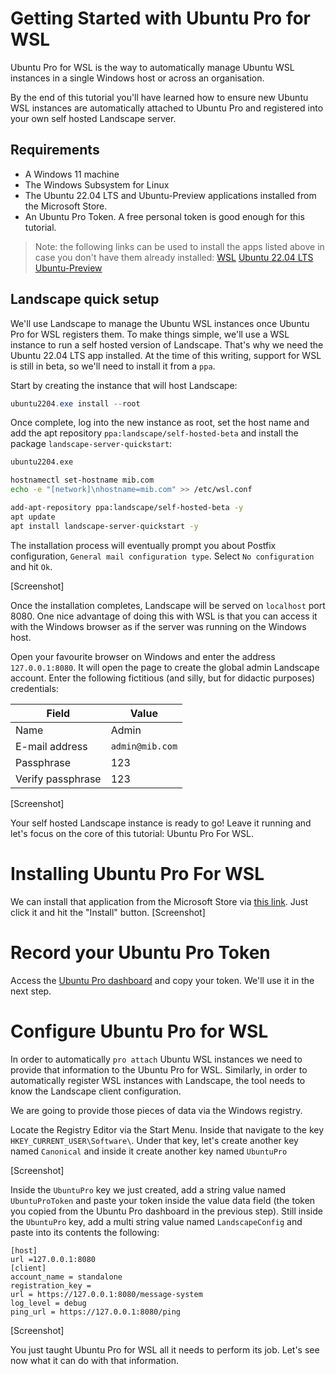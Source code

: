 # Getting Started with Ubuntu Pro for WSL

Ubuntu Pro for WSL is the way to automatically manage Ubuntu WSL instances in a single Windows host or across an
organisation.

By the end of this tutorial you'll have learned how to ensure new Ubuntu WSL instances are automatically attached to
Ubuntu Pro and registered into your own self hosted Landscape server.

## Requirements

- A Windows 11 machine
- The Windows Subsystem for Linux
- The Ubuntu 22.04 LTS and Ubuntu-Preview applications installed from the Microsoft Store.
- An Ubuntu Pro Token. A free personal token is good enough for this tutorial.

> Note: the following links can be used to install the apps listed above in case you don't have them already installed:
> [WSL](https://apps.microsoft.com/detail/9P9TQF7MRM4R)
> [Ubuntu 22.04 LTS](https://apps.microsoft.com/detail/9PN20MSR04DW)
> [Ubuntu-Preview](https://apps.microsoft.com/detail/9P7BDVKVNXZ6)

## Landscape quick setup

We'll use Landscape to manage the Ubuntu WSL instances once Ubuntu Pro for WSL registers them.
To make things simple, we'll use a WSL instance to run a self hosted version of Landscape. That's why we need the Ubuntu
22.04 LTS app installed.
At the time of this writing, support for WSL is still in beta, so we'll need to install it from a `ppa`.

Start by creating the instance that will host Landscape:

```powershell
ubuntu2204.exe install --root
```

Once complete, log into the new instance as root, set the host name and add the apt repository
`ppa:landscape/self-hosted-beta` and install the package `landscape-server-quickstart`:

```bash
ubuntu2204.exe

hostnamectl set-hostname mib.com
echo -e "[network]\nhostname=mib.com" >> /etc/wsl.conf

add-apt-repository ppa:landscape/self-hosted-beta -y
apt update
apt install landscape-server-quickstart -y
```

The installation process will eventually prompt you about Postfix configuration, `General mail configuration type`.
Select `No configuration` and hit `Ok`.

[Screenshot]

Once the installation completes, Landscape will be served on `localhost` port 8080. One nice advantage of doing this
with WSL is that you can access it with the Windows browser as if the server was running on the Windows host.

Open your favourite browser on Windows and enter the address `127.0.0.1:8080`. It will open the page to create the global
admin Landscape account. Enter the following fictitious (and silly, but for didactic purposes) credentials:


| Field             | Value           |
|-------------------|-----------------|
| Name              | Admin           |
| E-mail address    | `admin@mib.com` |
| Passphrase        | 123             |
| Verify passphrase | 123             |

[Screenshot]

Your self hosted Landscape instance is ready to go! Leave it running and let's focus on the core of this
tutorial: Ubuntu Pro For WSL.

# Installing Ubuntu Pro For WSL

We can install that application from the Microsoft Store via [this link](https://www.microsoft.com/pt-br/store/r/ubuntu-pro-for-windows/9nfswlrzq1c0).
Just click it and hit the "Install" button.
[Screenshot]

# Record your Ubuntu Pro Token

Access the [Ubuntu Pro dashboard](https://ubuntu.com/pro/dashboard) and copy your token. We'll use it in the next step.

# Configure Ubuntu Pro for WSL

In order to automatically `pro attach` Ubuntu WSL instances we need to provide that information to the Ubuntu Pro for WSL.
Similarly, in order to automatically register WSL instances with Landscape, the tool needs to know the Landscape client
configuration.

We are going to provide those pieces of data via the Windows registry.

Locate the Registry Editor via the Start Menu. Inside that navigate to the key `HKEY_CURRENT_USER\Software\`.
Under that key, let's create another key named `Canonical` and inside it create another key named `UbuntuPro`

[Screenshot]

Inside the `UbuntuPro` key we just created, add a string value named `UbuntuProToken` and paste your token inside the
value data field (the token you copied from the Ubuntu Pro dashboard in the previous step).
Still inside the `UbuntuPro` key, add a multi string value named `LandscapeConfig` and paste into its
contents the following:

```
[host]
url =127.0.0.1:8080
[client]
account_name = standalone
registration_key =
url = https://127.0.0.1:8080/message-system
log_level = debug
ping_url = https://127.0.0.1:8080/ping

```

[Screenshot]

You just taught Ubuntu Pro for WSL all it needs to perform its job. Let's see now what it can do with that information.
